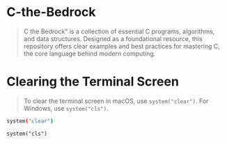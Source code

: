 # C-the-Bedrock
> C the Bedrock" is a collection of essential C programs, algorithms, and data structures. Designed as a foundational resource, this repository offers clear examples and best practices for mastering C, the core language behind modern computing.


# Clearing the Terminal Screen
> To clear the terminal screen in macOS, use `system("clear")`. For Windows, use `system("cls")`.

```bash
system("clear")
```
```terminal
system("cls")
